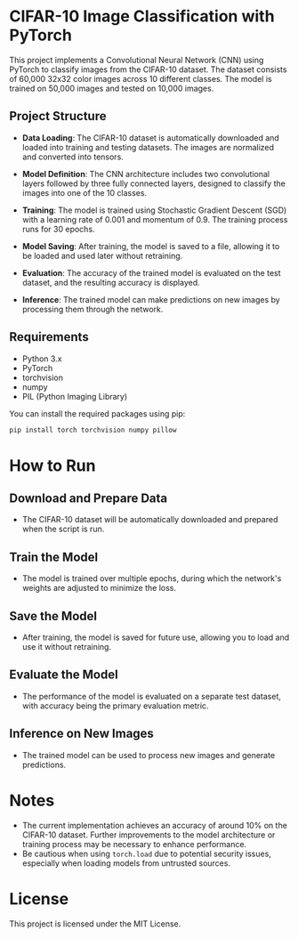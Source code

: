 # CIFAR-10 Image Classification with PyTorch

This project implements a Convolutional Neural Network (CNN) using PyTorch to classify images from the CIFAR-10 dataset. The dataset consists of 60,000 32x32 color images across 10 different classes. The model is trained on 50,000 images and tested on 10,000 images.

## Project Structure

- **Data Loading**: The CIFAR-10 dataset is automatically downloaded and loaded into training and testing datasets. The images are normalized and converted into tensors.

- **Model Definition**: The CNN architecture includes two convolutional layers followed by three fully connected layers, designed to classify the images into one of the 10 classes.

- **Training**: The model is trained using Stochastic Gradient Descent (SGD) with a learning rate of 0.001 and momentum of 0.9. The training process runs for 30 epochs.

- **Model Saving**: After training, the model is saved to a file, allowing it to be loaded and used later without retraining.

- **Evaluation**: The accuracy of the trained model is evaluated on the test dataset, and the resulting accuracy is displayed.

- **Inference**: The trained model can make predictions on new images by processing them through the network.

## Requirements

- Python 3.x
- PyTorch
- torchvision
- numpy
- PIL (Python Imaging Library)

You can install the required packages using pip:

```bash
pip install torch torchvision numpy pillow
```
# How to Run

## Download and Prepare Data
- The CIFAR-10 dataset will be automatically downloaded and prepared when the script is run.

## Train the Model
- The model is trained over multiple epochs, during which the network's weights are adjusted to minimize the loss.

## Save the Model
- After training, the model is saved for future use, allowing you to load and use it without retraining.

## Evaluate the Model
- The performance of the model is evaluated on a separate test dataset, with accuracy being the primary evaluation metric.

## Inference on New Images
- The trained model can be used to process new images and generate predictions.

# Notes
- The current implementation achieves an accuracy of around 10% on the CIFAR-10 dataset. Further improvements to the model architecture or training process may be necessary to enhance performance.
- Be cautious when using `torch.load` due to potential security issues, especially when loading models from untrusted sources.

# License
This project is licensed under the MIT License.

